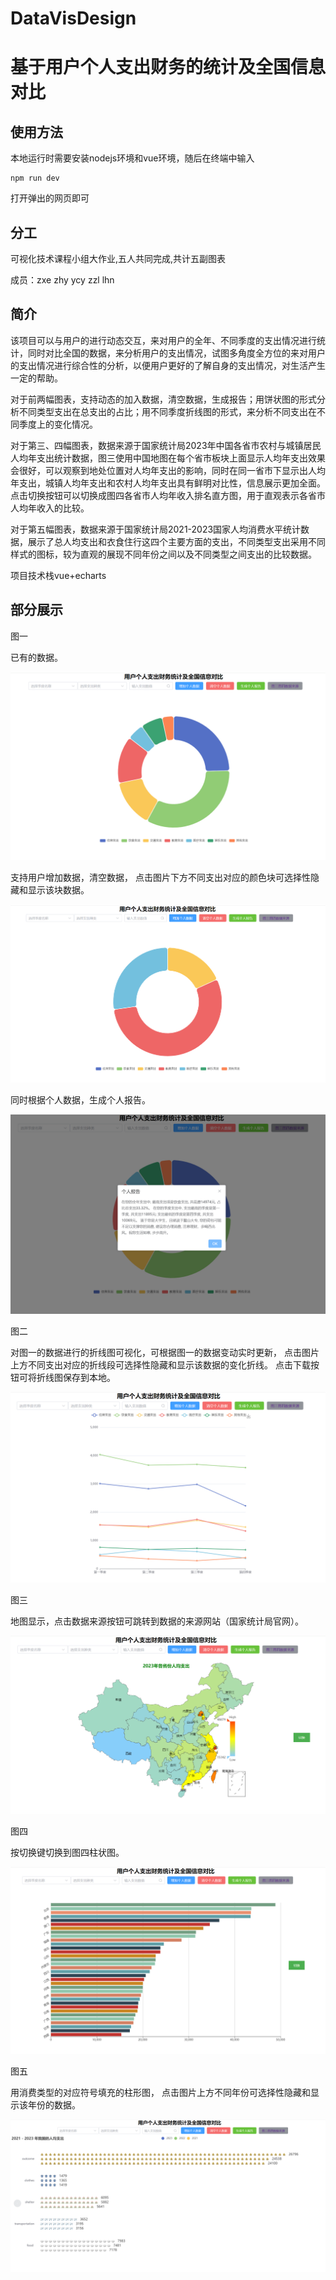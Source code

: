 # DataVisDesign
# 基于用户个人支出财务的统计及全国信息对比

## 使用方法

本地运行时需要安装nodejs环境和vue环境，随后在终端中输入

```shell
npm run dev
```
打开弹出的网页即可

## 分工

可视化技术课程小组大作业,五人共同完成,共计五副图表

成员：zxe zhy ycy zzl lhn

## 简介

  该项目可以与用户的进行动态交互，来对用户的全年、不同季度的支出情况进行统计，同时对比全国的数据，来分析用户的支出情况，试图多角度全方位的来对用户的支出情况进行综合性的分析，以便用户更好的了解自身的支出情况，对生活产生一定的帮助。

  对于前两幅图表，支持动态的加入数据，清空数据，生成报告；用饼状图的形式分析不同类型支出在总支出的占比；用不同季度折线图的形式，来分析不同支出在不同季度上的变化情况。

  对于第三、四幅图表，数据来源于国家统计局2023年中国各省市农村与城镇居民人均年支出统计数据，图三使用中国地图在每个省市板块上面显示人均年支出效果会很好，可以观察到地处位置对人均年支出的影响，同时在同一省市下显示出人均年支出，城镇人均年支出和农村人均年支出具有鲜明对比性，信息展示更加全面。
  点击切换按钮可以切换成图四各省市人均年收入排名直方图，用于直观表示各省市人均年收入的比较。

  对于第五幅图表，数据来源于国家统计局2021-2023国家人均消费水平统计数据，展示了总人均支出和衣食住行这四个主要方面的支出，不同类型支出采用不同样式的图标，较为直观的展现不同年份之间以及不同类型之间支出的比较数据。

  项目技术栈vue+echarts

## 部分展示

图一

已有的数据。

![1671106953710](image/README/1671106953710.png)

支持用户增加数据，清空数据，
点击图片下方不同支出对应的颜色块可选择性隐藏和显示该块数据。

![1671107203118](image/README/1671107203118.png)

同时根据个人数据，生成个人报告。

![1671107371830](image/README/1671107371830.png)

图二

对图一的数据进行的折线图可视化，可根据图一的数据变动实时更新，
点击图片上方不同支出对应的折线段可选择性隐藏和显示该数据的变化折线。
点击下载按钮可将折线图保存到本地。

![1671107234940](image/README/1671107234940.png)

图三

地图显示，点击数据来源按钮可跳转到数据的来源网站（国家统计局官网）。

![1671107255120](image/README/1671107255120.png)

图四

按切换键切换到图四柱状图。

![1671107285436](image/README/1671107285436.png)

图五

用消费类型的对应符号填充的柱形图，
点击图片上方不同年份可选择性隐藏和显示该年份的数据。

![1671107324359](image/README/1671107324359.png)



